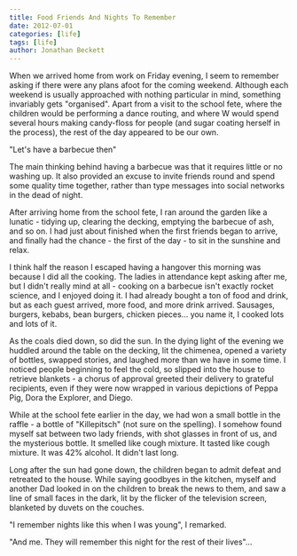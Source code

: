 ```yaml
---
title: Food Friends And Nights To Remember
date: 2012-07-01
categories: [life]
tags: [life]
author: Jonathan Beckett
---
```


When we arrived home from work on Friday evening, I seem to remember asking if there were any plans afoot for the coming weekend. Although each weekend is usually approached with nothing particular in mind, something invariably gets "organised". Apart from a visit to the school fete, where the children would be performing a dance routing, and where W would spend several hours making candy-floss for people (and sugar coating herself in the process), the rest of the day appeared to be our own.

"Let's have a barbecue then"

The main thinking behind having a barbecue was that it requires little or no washing up. It also provided an excuse to invite friends round and spend some quality time together, rather than type messages into social networks in the dead of night.

After arriving home from the school fete, I ran around the garden like a lunatic - tidying up, clearing the decking, emptying the barbecue of ash, and so on. I had just about finished when the first friends began to arrive, and finally had the chance - the first of the day - to sit in the sunshine and relax.

I think half the reason I escaped having a hangover this morning was because I did all the cooking. The ladies in attendance kept asking after me, but I didn't really mind at all - cooking on a barbecue isn't exactly rocket science, and I enjoyed doing it. I had already bought a ton of food and drink, but as each guest arrived, more food, and more drink arrived. Sausages, burgers, kebabs, bean burgers, chicken pieces... you name it, I cooked lots and lots of it.

As the coals died down, so did the sun. In the dying light of the evening we huddled around the table on the decking, lit the chimenea, opened a variety of bottles, swapped stories, and laughed more than we have in some time. I noticed people beginning to feel the cold, so slipped into the house to retrieve blankets - a chorus of approval greeted their delivery to grateful recipients, even if they were now wrapped in various depictions of Peppa Pig, Dora the Explorer, and Diego.

While at the school fete earlier in the day, we had won a small bottle in the raffle - a bottle of "Killepitsch" (not sure on the spelling). I somehow found myself sat between two lady friends, with shot glasses in front of us, and the mysterious bottle. It smelled like cough mixture. It tasted like cough mixture. It was 42% alcohol. It didn't last long.

Long after the sun had gone down, the children began to admit defeat and retreated to the house. While saying goodbyes in the kitchen, myself and another Dad looked in on the children to break the news to them, and saw a line of small faces in the dark, lit by the flicker of the television screen, blanketed by duvets on the couches.

"I remember nights like this when I was young", I remarked.

"And me. They will remember this night for the rest of their lives"...